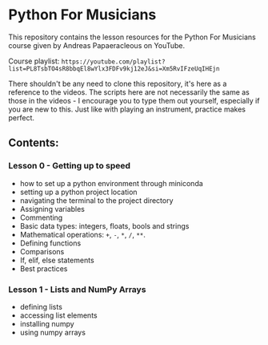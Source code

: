 # Python For Musicians

This repository contains the lesson resources for the Python For Musicians course given by Andreas Papaeracleous on YouTube.

Course playlist: `https://youtube.com/playlist?list=PL8TsbTO4sR8bbqEl8wYlx3FDFv9kj12eJ&si=Xm5RvIFzeUqIHEjn`

There shouldn't be any need to clone this repository, it's here as a reference to the videos. The scripts here are not necessarily the same as those in the videos - I encourage you to type them out yourself, especially if you are new to this. Just like with playing an instrument, practice makes perfect.

## Contents:

### Lesson 0 - Getting up to speed

- how to set up a python environment through miniconda
- setting up a python project location
- navigating the terminal to the project directory
- Assigning variables
- Commenting
- Basic data types: integers, floats, bools and strings
- Mathematical operations: `+`, `-`, `*`, `/`, `**`.
- Defining functions
- Comparisons
- If, elif, else statements
- Best practices

### Lesson 1 - Lists and NumPy Arrays

- defining lists
- accessing list elements
- installing numpy
- using numpy arrays
